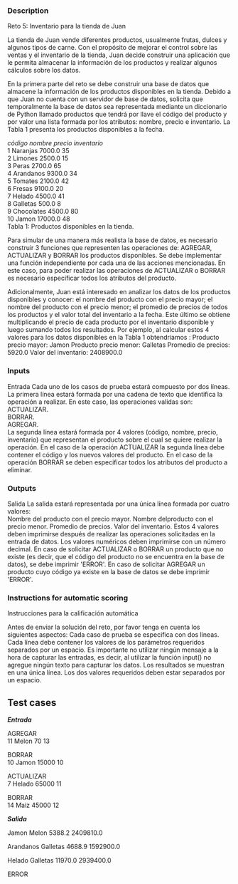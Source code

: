 ### Description
Reto 5: Inventario para la tienda de Juan

La tienda de Juan vende diferentes productos, usualmente frutas, dulces y algunos tipos de carne. Con el propósito de mejorar el control sobre las ventas y el inventario de la tienda, Juan decide construir una aplicación que le permita almacenar la información de los productos y realizar algunos cálculos sobre los datos.

En la primera parte del reto se debe construir una base de datos que almacene la información de los productos disponibles en la tienda. Debido a que Juan no cuenta con un servidor de base de datos, solicita que temporalmente la base de datos sea representada mediante un diccionario de Python llamado productos que tendrá por llave el código del producto y por valor una lista formada por los atributos: nombre, precio e inventario. La Tabla 1 presenta los productos disponibles a la fecha.

*código*	*nombre*	*precio*	*inventario*<br>
1  	Naranjas	7000.0	35<br>
2	Limones	2500.0	15<br>
3	Peras	2700.0	65<br>
4	Arandanos	9300.0	34<br>
5	Tomates	2100.0	42<br>
6	Fresas	9100.0	20<br>
7	Helado	4500.0	41<br>
8	Galletas	500.0	8<br>
9	Chocolates	4500.0	80<br>
10	Jamon	17000.0	48<br>
Tabla 1: Productos disponibles en la tienda.


Para simular de una manera más realista la base de datos, es necesario construir 3 funciones que representen las operaciones de: AGREGAR, ACTUALIZAR y BORRAR los productos disponibles. Se debe implementar una función independiente por cada una de las acciones mencionadas. En este caso, para poder realizar las operaciones de ACTUALIZAR o BORRAR es necesario especificar todos los atributos del producto.

Adicionalmente, Juan está interesado en analizar los datos de los productos disponibles y conocer: el nombre del producto con el precio mayor; el nombre del producto con el precio menor; el promedio de precios de todos los productos y el valor total del inventario a la fecha. Este último se obtiene multiplicando el precio de cada producto por el inventario disponible y luego sumando todos los resultados. Por ejemplo, al calcular estos 4 valores para los datos disponibles en la Tabla 1 obtendríamos :
Producto precio mayor: Jamon
Producto precio menor: Galletas
Promedio de precios: 5920.0
Valor del inventario: 2408900.0

### Inputs
Entrada	Cada uno de los casos de prueba estará compuesto por dos líneas.<br>
La primera línea estará formada por una cadena de texto que identifica la operación a realizar. En este caso, las operaciones validas son:<br>
ACTUALIZAR.<br>
BORRAR.<br>
AGREGAR.<br>
La segunda línea estará formada por 4 valores (código, nombre, precio, inventario) que representan el producto sobre el cual se quiere realizar la operación.
En el caso de la operación ACTUALIZAR la segunda línea debe contener el código y los nuevos valores del producto.
En el caso de la operación BORRAR se deben especificar todos los atributos del producto a eliminar.
### Outputs
Salida	La salida estará representada por una única línea formada por cuatro valores:<br>
Nombre del producto con el precio mayor.
Nombre delproducto con el precio menor.
Promedio de precios.
Valor del inventario.
Estos 4 valores deben imprimirse después de realizar las operaciones solicitadas en la entrada de datos.
Los valores numéricos deben imprimirse con un número decimal.
En caso de solicitar ACTUALIZAR o BORRAR un producto que no existe (es decir, que el código del producto no se encuentra en la base de datos), se debe imprimir 'ERROR'.
En caso de solicitar AGREGAR un producto cuyo código ya existe en la base de datos se debe imprimir 'ERROR'.

### Instructions for automatic scoring
Instrucciones para la calificación automática

Antes de enviar la solución del reto, por favor tenga en cuenta los siguientes aspectos:
Cada caso de prueba se especifica con dos líneas.
Cada línea debe contener los valores de los parámetros requeridos separados por un espacio.
Es importante no utilizar ningún mensaje a la hora de capturar las entradas, es decir, al utilizar la función input() no agregue ningún texto para capturar los datos.
Los resultados se muestran en una única línea. Los dos valores requeridos deben estar separados por un espacio.

## Test cases

***Entrada***

AGREGAR<br>
11 Melon 70 13

BORRAR<br>
10 Jamon 15000 10

ACTUALIZAR<br>
7 Helado 65000 11

BORRAR<br>
14 Maiz 45000 12

***Salida***

Jamon Melon 5388.2 2409810.0

Arandanos Galletas 4688.9 1592900.0

Helado Galletas 11970.0 2939400.0

ERROR
